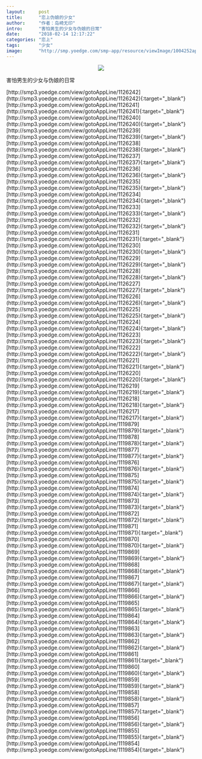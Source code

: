 ```yaml
---
layout:     post
title:      "恋上伪娘的少女"
author:     "作者：岛崎无印"
intro:      "害怕男生的少女与伪娘的日常"
date:       "2018-02-14 12:17:22"
categories: "恋上"
tags:       "少女"
image:      "http://smp.yoedge.com/smp-app/resource/viewImage/1004252appline.png"
---
```

<div style="text-align: center">
<p><img src="http://smp.yoedge.com/smp-app/resource/viewImage/1004252appline.png"/></p>
</div>
<p class="post-meta">
<span>害怕男生的少女与伪娘的日常</span>
</p>
[http://smp3.yoedge.com/view/gotoAppLine/1126242](http://smp3.yoedge.com/view/gotoAppLine/1126242){:target="_blank"}
[http://smp3.yoedge.com/view/gotoAppLine/1126241](http://smp3.yoedge.com/view/gotoAppLine/1126241){:target="_blank"}
[http://smp3.yoedge.com/view/gotoAppLine/1126240](http://smp3.yoedge.com/view/gotoAppLine/1126240){:target="_blank"}
[http://smp3.yoedge.com/view/gotoAppLine/1126239](http://smp3.yoedge.com/view/gotoAppLine/1126239){:target="_blank"}
[http://smp3.yoedge.com/view/gotoAppLine/1126238](http://smp3.yoedge.com/view/gotoAppLine/1126238){:target="_blank"}
[http://smp3.yoedge.com/view/gotoAppLine/1126237](http://smp3.yoedge.com/view/gotoAppLine/1126237){:target="_blank"}
[http://smp3.yoedge.com/view/gotoAppLine/1126236](http://smp3.yoedge.com/view/gotoAppLine/1126236){:target="_blank"}
[http://smp3.yoedge.com/view/gotoAppLine/1126235](http://smp3.yoedge.com/view/gotoAppLine/1126235){:target="_blank"}
[http://smp3.yoedge.com/view/gotoAppLine/1126234](http://smp3.yoedge.com/view/gotoAppLine/1126234){:target="_blank"}
[http://smp3.yoedge.com/view/gotoAppLine/1126233](http://smp3.yoedge.com/view/gotoAppLine/1126233){:target="_blank"}
[http://smp3.yoedge.com/view/gotoAppLine/1126232](http://smp3.yoedge.com/view/gotoAppLine/1126232){:target="_blank"}
[http://smp3.yoedge.com/view/gotoAppLine/1126231](http://smp3.yoedge.com/view/gotoAppLine/1126231){:target="_blank"}
[http://smp3.yoedge.com/view/gotoAppLine/1126230](http://smp3.yoedge.com/view/gotoAppLine/1126230){:target="_blank"}
[http://smp3.yoedge.com/view/gotoAppLine/1126229](http://smp3.yoedge.com/view/gotoAppLine/1126229){:target="_blank"}
[http://smp3.yoedge.com/view/gotoAppLine/1126228](http://smp3.yoedge.com/view/gotoAppLine/1126228){:target="_blank"}
[http://smp3.yoedge.com/view/gotoAppLine/1126227](http://smp3.yoedge.com/view/gotoAppLine/1126227){:target="_blank"}
[http://smp3.yoedge.com/view/gotoAppLine/1126226](http://smp3.yoedge.com/view/gotoAppLine/1126226){:target="_blank"}
[http://smp3.yoedge.com/view/gotoAppLine/1126225](http://smp3.yoedge.com/view/gotoAppLine/1126225){:target="_blank"}
[http://smp3.yoedge.com/view/gotoAppLine/1126224](http://smp3.yoedge.com/view/gotoAppLine/1126224){:target="_blank"}
[http://smp3.yoedge.com/view/gotoAppLine/1126223](http://smp3.yoedge.com/view/gotoAppLine/1126223){:target="_blank"}
[http://smp3.yoedge.com/view/gotoAppLine/1126222](http://smp3.yoedge.com/view/gotoAppLine/1126222){:target="_blank"}
[http://smp3.yoedge.com/view/gotoAppLine/1126221](http://smp3.yoedge.com/view/gotoAppLine/1126221){:target="_blank"}
[http://smp3.yoedge.com/view/gotoAppLine/1126220](http://smp3.yoedge.com/view/gotoAppLine/1126220){:target="_blank"}
[http://smp3.yoedge.com/view/gotoAppLine/1126219](http://smp3.yoedge.com/view/gotoAppLine/1126219){:target="_blank"}
[http://smp3.yoedge.com/view/gotoAppLine/1126218](http://smp3.yoedge.com/view/gotoAppLine/1126218){:target="_blank"}
[http://smp3.yoedge.com/view/gotoAppLine/1126217](http://smp3.yoedge.com/view/gotoAppLine/1126217){:target="_blank"}
[http://smp3.yoedge.com/view/gotoAppLine/1119879](http://smp3.yoedge.com/view/gotoAppLine/1119879){:target="_blank"}
[http://smp3.yoedge.com/view/gotoAppLine/1119878](http://smp3.yoedge.com/view/gotoAppLine/1119878){:target="_blank"}
[http://smp3.yoedge.com/view/gotoAppLine/1119877](http://smp3.yoedge.com/view/gotoAppLine/1119877){:target="_blank"}
[http://smp3.yoedge.com/view/gotoAppLine/1119876](http://smp3.yoedge.com/view/gotoAppLine/1119876){:target="_blank"}
[http://smp3.yoedge.com/view/gotoAppLine/1119875](http://smp3.yoedge.com/view/gotoAppLine/1119875){:target="_blank"}
[http://smp3.yoedge.com/view/gotoAppLine/1119874](http://smp3.yoedge.com/view/gotoAppLine/1119874){:target="_blank"}
[http://smp3.yoedge.com/view/gotoAppLine/1119873](http://smp3.yoedge.com/view/gotoAppLine/1119873){:target="_blank"}
[http://smp3.yoedge.com/view/gotoAppLine/1119872](http://smp3.yoedge.com/view/gotoAppLine/1119872){:target="_blank"}
[http://smp3.yoedge.com/view/gotoAppLine/1119871](http://smp3.yoedge.com/view/gotoAppLine/1119871){:target="_blank"}
[http://smp3.yoedge.com/view/gotoAppLine/1119870](http://smp3.yoedge.com/view/gotoAppLine/1119870){:target="_blank"}
[http://smp3.yoedge.com/view/gotoAppLine/1119869](http://smp3.yoedge.com/view/gotoAppLine/1119869){:target="_blank"}
[http://smp3.yoedge.com/view/gotoAppLine/1119868](http://smp3.yoedge.com/view/gotoAppLine/1119868){:target="_blank"}
[http://smp3.yoedge.com/view/gotoAppLine/1119867](http://smp3.yoedge.com/view/gotoAppLine/1119867){:target="_blank"}
[http://smp3.yoedge.com/view/gotoAppLine/1119866](http://smp3.yoedge.com/view/gotoAppLine/1119866){:target="_blank"}
[http://smp3.yoedge.com/view/gotoAppLine/1119865](http://smp3.yoedge.com/view/gotoAppLine/1119865){:target="_blank"}
[http://smp3.yoedge.com/view/gotoAppLine/1119864](http://smp3.yoedge.com/view/gotoAppLine/1119864){:target="_blank"}
[http://smp3.yoedge.com/view/gotoAppLine/1119863](http://smp3.yoedge.com/view/gotoAppLine/1119863){:target="_blank"}
[http://smp3.yoedge.com/view/gotoAppLine/1119862](http://smp3.yoedge.com/view/gotoAppLine/1119862){:target="_blank"}
[http://smp3.yoedge.com/view/gotoAppLine/1119861](http://smp3.yoedge.com/view/gotoAppLine/1119861){:target="_blank"}
[http://smp3.yoedge.com/view/gotoAppLine/1119860](http://smp3.yoedge.com/view/gotoAppLine/1119860){:target="_blank"}
[http://smp3.yoedge.com/view/gotoAppLine/1119859](http://smp3.yoedge.com/view/gotoAppLine/1119859){:target="_blank"}
[http://smp3.yoedge.com/view/gotoAppLine/1119858](http://smp3.yoedge.com/view/gotoAppLine/1119858){:target="_blank"}
[http://smp3.yoedge.com/view/gotoAppLine/1119857](http://smp3.yoedge.com/view/gotoAppLine/1119857){:target="_blank"}
[http://smp3.yoedge.com/view/gotoAppLine/1119856](http://smp3.yoedge.com/view/gotoAppLine/1119856){:target="_blank"}
[http://smp3.yoedge.com/view/gotoAppLine/1119855](http://smp3.yoedge.com/view/gotoAppLine/1119855){:target="_blank"}
[http://smp3.yoedge.com/view/gotoAppLine/1119854](http://smp3.yoedge.com/view/gotoAppLine/1119854){:target="_blank"}



